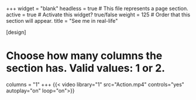 +++
widget = "blank"
headless = true  # This file represents a page section.
active = true  # Activate this widget? true/false
weight = 125  # Order that this section will appear.
title = "See me in real-life"


[design]
  # Choose how many columns the section has. Valid values: 1 or 2.
  columns = "1"
+++
{{< video library="1" src="Action.mp4" controls="yes" autoplay="on" loop="on">}}

